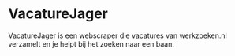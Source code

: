 # VacatureJager
VacatureJager is een webscraper die vacatures van werkzoeken.nl verzamelt en je helpt bij het zoeken naar een baan.
